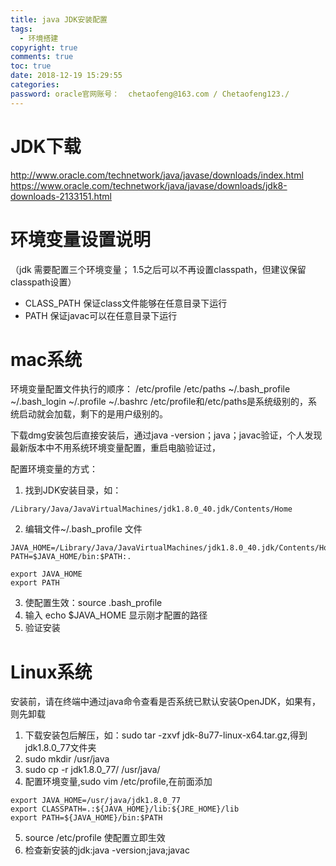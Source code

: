 ```yaml
---
title: java JDK安装配置
tags:
  - 环境搭建
copyright: true
comments: true
toc: true
date: 2018-12-19 15:29:55
categories:
password: oracle官网账号：  chetaofeng@163.com / Chetaofeng123./
---
```

                                           
# JDK下载
http://www.oracle.com/technetwork/java/javase/downloads/index.html
https://www.oracle.com/technetwork/java/javase/downloads/jdk8-downloads-2133151.html

# 环境变量设置说明
（jdk 需要配置三个环境变量； 1.5之后可以不再设置classpath，但建议保留classpath设置）
* CLASS_PATH 保证class文件能够在任意目录下运行
* PATH 保证javac可以在任意目录下运行
 
# mac系统
环境变量配置文件执行的顺序：
/etc/profile /etc/paths ~/.bash_profile ~/.bash_login ~/.profile ~/.bashrc
/etc/profile和/etc/paths是系统级别的，系统启动就会加载，剩下的是用户级别的。 

下载dmg安装包后直接安装后，通过java -version；java；javac验证，个人发现最新版本中不用系统环境变量配置，重启电脑验证过，

配置环境变量的方式：
1. 找到JDK安装目录，如：
~~~
/Library/Java/JavaVirtualMachines/jdk1.8.0_40.jdk/Contents/Home
~~~
2. 编辑文件~/.bash_profile 文件
~~~
JAVA_HOME=/Library/Java/JavaVirtualMachines/jdk1.8.0_40.jdk/Contents/Home
PATH=$JAVA_HOME/bin:$PATH:.

export JAVA_HOME
export PATH
~~~
3. 使配置生效：source .bash_profile
4. 输入 echo $JAVA_HOME 显示刚才配置的路径
5. 验证安装
 

# Linux系统
安装前，请在终端中通过java命令查看是否系统已默认安装OpenJDK，如果有，则先卸载
1. 下载安装包后解压，如：sudo tar -zxvf jdk-8u77-linux-x64.tar.gz,得到jdk1.8.0_77文件夹
2. sudo mkdir /usr/java
3. sudo cp -r jdk1.8.0_77/ /usr/java/
4. 配置环境变量,sudo vim /etc/profile,在前面添加
~~~
export JAVA_HOME=/usr/java/jdk1.8.0_77
export CLASSPATH=.:${JAVA_HOME}/lib:${JRE_HOME}/lib  
export PATH=${JAVA_HOME}/bin:$PATH
~~~
5. source /etc/profile 使配置立即生效
6. 检查新安装的jdk:java -version;java;javac
 